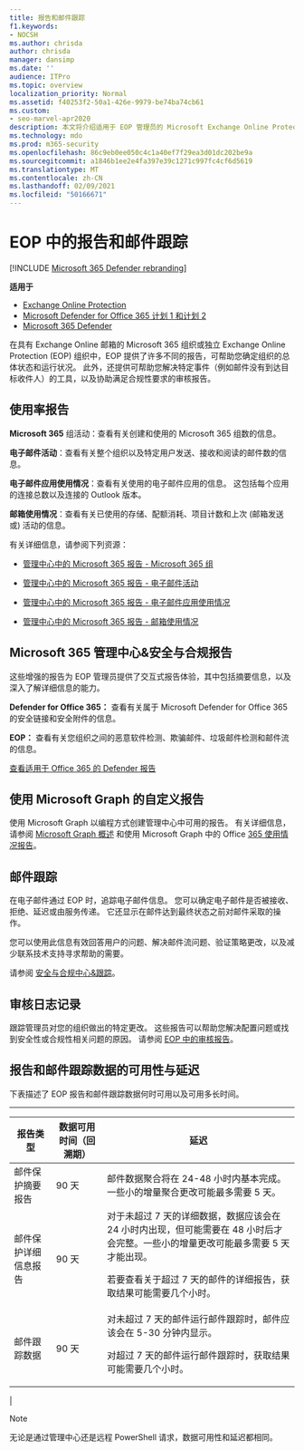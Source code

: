 ```yaml
---
title: 报告和邮件跟踪
f1.keywords:
- NOCSH
ms.author: chrisda
author: chrisda
manager: dansimp
ms.date: ''
audience: ITPro
ms.topic: overview
localization_priority: Normal
ms.assetid: f40253f2-50a1-426e-9979-be74ba74cb61
ms.custom:
- seo-marvel-apr2020
description: 本文将介绍适用于 EOP 管理员的 Microsoft Exchange Online Protection (报告和) 工具。
ms.technology: mdo
ms.prod: m365-security
ms.openlocfilehash: 86c9eb0ee050c4c1a40ef7f29ea3d01dc202be9a
ms.sourcegitcommit: a1846b1ee2e4fa397e39c1271c997fc4cf6d5619
ms.translationtype: MT
ms.contentlocale: zh-CN
ms.lasthandoff: 02/09/2021
ms.locfileid: "50166671"
---
```

# <a name="reporting-and-message-trace-in-eop"></a>EOP 中的报告和邮件跟踪

[!INCLUDE [Microsoft 365 Defender rebranding](../includes/microsoft-defender-for-office.md)]

**适用于**
- [Exchange Online Protection](https://go.microsoft.com/fwlink/?linkid=2148611)
- [Microsoft Defender for Office 365 计划 1 和计划 2](https://go.microsoft.com/fwlink/?linkid=2148715)
- [Microsoft 365 Defender](https://go.microsoft.com/fwlink/?linkid=2118804)

在具有 Exchange Online 邮箱的 Microsoft 365 组织或独立 Exchange Online Protection (EOP) 组织中，EOP 提供了许多不同的报告，可帮助您确定组织的总体状态和运行状况。 此外，还提供可帮助您解决特定事件（例如邮件没有到达目标收件人）的工具，以及协助满足合规性要求的审核报告。

## <a name="usage-reports"></a>使用率报告

**Microsoft 365** 组活动：查看有关创建和使用的 Microsoft 365 组数的信息。

**电子邮件活动**：查看有关整个组织以及特定用户发送、接收和阅读的邮件数的信息。

**电子邮件应用使用情况**：查看有关使用的电子邮件应用的信息。 这包括每个应用的连接总数以及连接的 Outlook 版本。

**邮箱使用情况**：查看有关已使用的存储、配额消耗、项目计数和上次 (邮箱发送或) 活动的信息。

有关详细信息，请参阅下列资源：

- [管理中心中的 Microsoft 365 报告 - Microsoft 365 组](https://docs.microsoft.com/microsoft-365/admin/activity-reports/office-365-groups)

- [管理中心中的 Microsoft 365 报告 - 电子邮件活动](https://docs.microsoft.com/microsoft-365/admin/activity-reports/email-activity)

- [管理中心中的 Microsoft 365 报告 - 电子邮件应用使用情况](https://docs.microsoft.com/microsoft-365/admin/activity-reports/email-apps-usage)

- [管理中心中的 Microsoft 365 报告 - 邮箱使用情况](https://docs.microsoft.com/microsoft-365/admin/activity-reports/mailbox-usage)

## <a name="security--compliance-reports-in-the-microsoft-365-admin-center"></a>Microsoft 365 管理中心&安全与合规报告

这些增强的报告为 EOP 管理员提供了交互式报告体验，其中包括摘要信息，以及深入了解详细信息的能力。

**Defender for Office 365：** 查看有关属于 Microsoft Defender for Office 365 的安全链接和安全附件的信息。

**EOP：** 查看有关您组织之间的恶意软件检测、欺骗邮件、垃圾邮件检测和邮件流的信息。

[查看适用于 Office 365 的 Defender 报告](view-reports-for-atp.md)

## <a name="custom-reports-using-microsoft-graph"></a>使用 Microsoft Graph 的自定义报告

使用 Microsoft Graph 以编程方式创建管理中心中可用的报告。 有关详细信息，请参阅 [Microsoft Graph 概述](https://docs.microsoft.com/graph/overview) 和使用 Microsoft Graph 中的 Office [365 使用情况报告](https://docs.microsoft.com/graph/api/resources/report)。

## <a name="message-trace"></a>邮件跟踪

在电子邮件通过 EOP 时，追踪电子邮件信息。 您可以确定电子邮件是否被接收、拒绝、延迟或由服务传递。 它还显示在邮件达到最终状态之前对邮件采取的操作。

您可以使用此信息有效回答用户的问题、解决邮件流问题、验证策略更改，以及减少联系技术支持寻求帮助的需要。

请参阅 [安全与合规中心&跟踪](message-trace-scc.md)。

## <a name="audit-logging"></a>审核日志记录

跟踪管理员对您的组织做出的特定更改。 这些报告可以帮助您解决配置问题或找到安全性或合规性相关问题的原因。 请参阅 [EOP 中的审核报告](auditing-reports-in-eop.md)。

## <a name="reporting-and-message-trace-data-availability-and-latency"></a>报告和邮件跟踪数据的可用性与延迟

下表描述了 EOP 报告和邮件跟踪数据何时可用以及可用多长时间。

****

|报告类型|数据可用时间（回溯期）|延迟|
|---|---|---|
|邮件保护摘要报告|90 天|邮件数据聚合将在 24-48 小时内基本完成。一些小的增量聚合更改可能最多需要 5 天。|
|邮件保护详细信息报告|90 天|对于未超过 7 天的详细数据，数据应该会在 24 小时内出现，但可能需要在 48 小时后才会完整。一些小的增量更改可能最多需要 5 天才能出现。 <p> 若要查看关于超过 7 天的邮件的详细报告，获取结果可能需要几个小时。|
|邮件跟踪数据|90 天|对未超过 7 天的邮件运行邮件跟踪时，邮件应该会在 5-30 分钟内显示。<p> 对超过 7 天的邮件运行邮件跟踪时，获取结果可能需要几个小时。|
|

> [!NOTE]
> 无论是通过管理中心还是远程 PowerShell 请求，数据可用性和延迟都相同。
